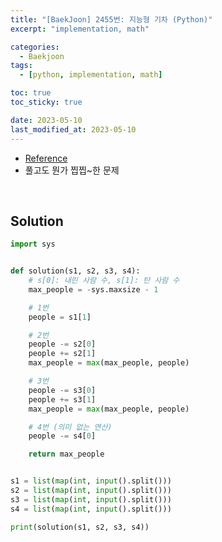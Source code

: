 ```yaml
---
title: "[BaekJoon] 2455번: 지능형 기차 (Python)"
excerpt: "implementation, math"

categories:
  - Baekjoon
tags:
  - [python, implementation, math]

toc: true
toc_sticky: true

date: 2023-05-10
last_modified_at: 2023-05-10
---
```


- [Reference](https://www.acmicpc.net/problem/2455)
- 풀고도 뭔가 찝찝~한 문제

<br>

## Solution

```python
import sys


def solution(s1, s2, s3, s4):
    # s[0]: 내린 사람 수, s[1]: 탄 사람 수
    max_people = -sys.maxsize - 1

    # 1번
    people = s1[1]

    # 2번
    people -= s2[0]
    people += s2[1]
    max_people = max(max_people, people)

    # 3번
    people -= s3[0]
    people += s3[1]
    max_people = max(max_people, people)

    # 4번 (의미 없는 연산)
    people -= s4[0]

    return max_people


s1 = list(map(int, input().split()))
s2 = list(map(int, input().split()))
s3 = list(map(int, input().split()))
s4 = list(map(int, input().split()))

print(solution(s1, s2, s3, s4))
```